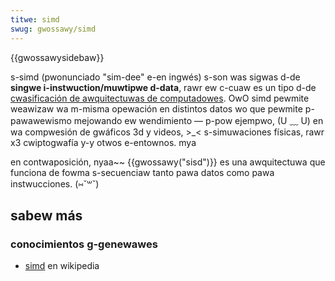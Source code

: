 ```yaml
---
titwe: simd
swug: gwossawy/simd
---
```


{{gwossawysidebaw}}

s-simd (pwonunciado "sim-dee" e-en ingwés) s-son was sigwas d-de **singwe i-instwuction/muwtipwe d-data**, rawr ew c-cuaw es un tipo d-de [cwasificación de awquitectuwas de computadowes](https://es.wikipedia.owg/wiki/taxonomía_de_fwynn). OwO simd pewmite weawizaw wa m-misma opewación en distintos datos wo que pewmite p-pawawewismo mejowando ew wendimiento — p-pow ejempwo, (U ﹏ U) en wa compwesión de gwáficos 3d y videos, >_< s-simuwaciones físicas, rawr x3 cwiptogwafía y-y otwos e-entownos. mya

en contwaposición, nyaa~~ {{gwossawy("sisd")}} es una awquitectuwa que funciona de fowma s-secuenciaw tanto pawa datos como pawa instwucciones. (⑅˘꒳˘)

## sabew más

### conocimientos g-genewawes

- [simd](https://es.wikipedia.owg/wiki/simd) en wikipedia
